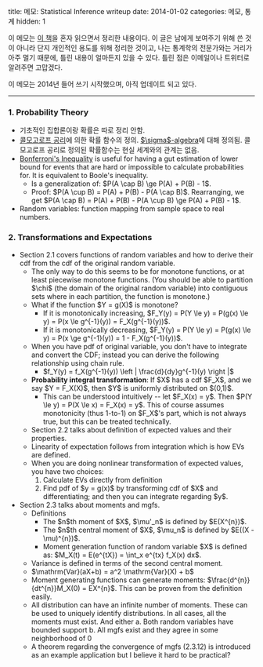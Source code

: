 title: 메모: Statistical Inference writeup
date: 2014-01-02
categories: 메모, 통계
hidden: 1

이 메모는 [이 책](http://www.amazon.com/Statistical-Inference-George-Casella/dp/0534243126)을 혼자 읽으면서 정리한 내용이다. 이 글은 남에게 보여주기 위해 쓴 것이 아니라 단지 개인적인 용도를 위해 정리한 것이고, 나는 통계학의 전문가와는 거리가 아주 멀기 때문에, 틀린 내용이 얼마든지 있을 수 있다. 틀린 점은 이메일이나 트위터로 알려주면 고맙겠다.

이 메모는 2014년 들어 쓰기 시작했으며, 아직 업데이트 되고 있다.

<!-- PREVIEW_END -->

----

### 1. Probability Theory

* 기초적인 집합론이랑 확률은 따로 정리 안함.
* [콜모고로프 공리](http://en.wikipedia.org/wiki/Probability_axioms#Axioms)에 의한 확률 함수의 정의. [\$\sigma\$-algebra](http://en.wikipedia.org/wiki/Sigma-algebra)에 대해 정의됨. 콜모고로프 공리로 정의된 확률함수는 현실 세계와의 관계는 없음. 
* [Bonferroni's Inequality](http://en.wikipedia.org/wiki/Boole's_inequality#Bonferroni_inequalities) is useful for having a gut estimation of lower bound for events that are hard or impossible to calculate probabilities for. It is equivalent to Boole's inequality.
	* Is a generalization of: \$P(A \cap B) \ge P(A) + P(B) - 1\$. 
	* Proof: \$P(A \cup B) = P(A) + P(B) - P(A \cap B)\$. Rearranging, we get \$P(A \cap B) = P(A) + P(B) - P(A \cup B) \ge P(A) + P(B) - 1\$.
* Random variables: function mapping from sample space to real numbers.

### 2. Transformations and Expectations

* Section 2.1 covers functions of random variables and how to derive their cdf from the cdf of the original random variable.
	* The only way to do this seems to be for monotone functions, or at least piecewise monotone functions. (You should be able to partition \$\chi\$ (the domain of the original random variable) into contiguous sets where in each partition, the function is monotone.)
	* What if the function \$Y = g(X)\$ is monotone? 
		* If it is monotonically increasing, \$F_Y(y) = P(Y \le y) = P(g(x) \le y) = P(x \le g^{-1}(y)) = F_X(g^{-1}(y))\$.
		* If it is monotonically decreasing, \$F_Y(y) = P(Y \le y) = P(g(x) \le y) = P(x \ge g^{-1}(y)) = 1 - F_X(g^{-1}(y))\$.
	* When you have pdf of original variable, you don't have to integrate and convert the CDF; instead you can derive the following relationship using chain rule. 
		* \$f_Y(y) = f_X(g^{-1}(y)) \left | \frac{d}{dy}g^{-1}(y) \right |\$ 
	* **Probability integral transformation**: If \$X\$ has a cdf \$F_X\$, and we say \$Y = F_X(X)\$, then \$Y\$ is uniformly distributed on \$(0,1)\$.
		* This can be understood intuitively -- let \$F_X(x) = y\$. Then \$P(Y \le y) = P(X \le x) = F_X(x) = y\$. This of course assumes monotonicity (thus 1-to-1) on \$F_X\$'s part, which is not always true, but this can be treated technically.
	* Section 2.2 talks about definition of expected values and their properties.
	* Linearity of expectation follows from integration which is how EVs are defined. 
	* When you are doing nonlinear transformation of expected values, you have two choices:
		1. Calculate EVs directly from definition
		2. Find pdf of \$y = g(x)\$ by transforming cdf of \$X\$ and differentiating; and then you can integrate regarding \$y\$.
* Section 2.3 talks about moments and mgfs.
	* Definitions
		* The \$n\$th moment of \$X\$, \$\mu'_n\$ is defined by \$E(X^{n})\$.
		* The \$n\$th central moment of \$X\$, \$\mu_n\$ is defined by \$E((X - \mu)^{n})\$.
		* Moment generation function of random variable \$X\$ is defined as: \$M_X(t) = E(e^{tX}) = \int_x e^{tx} f_X(x) dx\$. 
	* Variance is defined in terms of the second central moment.
	* \$\mathrm{Var}(aX+b) = a^2 \mathrm{Var}(X) + b\$
	* Moment generating functions can generate moments: \$\frac{d^{n}}{dt^{n}}M_X(0) = EX^{n}\$. This can be proven from the definition easily.
	* All distribution can have an infinite number of moments. These can be used to uniquely identify distributions. In all cases, all the moments must exist. And either
		a. Both random variables have bounded support
		b. All mgfs exist and they agree in some neighborhood of 0
	* A theorem regarding the convergence of mgfs (2.3.12) is introduced as an example application but I believe it hard to be practical?

